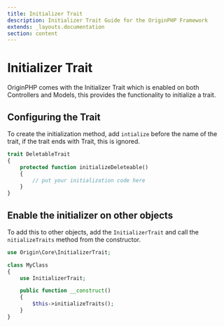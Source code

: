 ```yaml
---
title: Initializer Trait
description: Initializer Trait Guide for the OriginPHP Framework
extends: _layouts.documentation
section: content
---
```

# Initializer Trait

OriginPHP comes with the Initializer Trait which is enabled on both Controllers and Models, this provides the functionality to initialize a trait. 

## Configuring the Trait

To create the initialization method, add `intialize` before the name of the trait, if the trait ends with Trait, this is ignored.

```php
trait DeletableTrait
{
    protected function initializeDeleteable()
    {
        // put your initialization code here
    }
}
```

## Enable the initializer on other objects

To add this to other objects, add the `InitializerTrait` and call the `nitializeTraits` method from the constructor.

```php
use Origin\Core\InitializerTrait;

class MyClass
{
    use InitializerTrait;

    public function __construct()
    {
        $this->initializeTraits();
    }
}
```